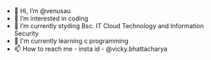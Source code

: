 - 👋 Hi, I’m @venusau
- 👀 I’m interested in coding
- 🌱 I’m currently styding Bsc. IT Cloud Technology and Information Security 
- 💞️ I'm currently learning c programming 
- 📫 How to reach me - insta id - @vicky.bhattacharya

<!---
venusau/venusau is a ✨ special ✨ repository because its `README.md` (this file) appears on your GitHub profile.
You can click the Preview link to take a look at your changes.
--->
